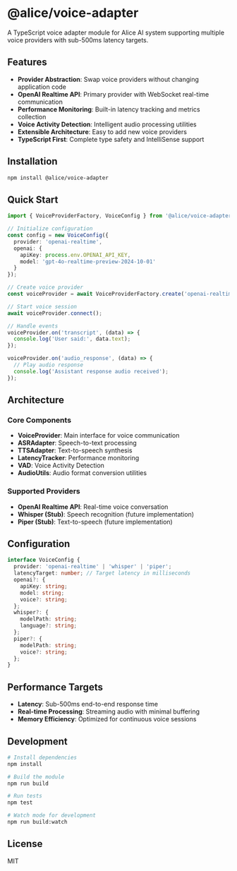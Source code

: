 # @alice/voice-adapter

A TypeScript voice adapter module for Alice AI system supporting multiple voice providers with sub-500ms latency targets.

## Features

- **Provider Abstraction**: Swap voice providers without changing application code
- **OpenAI Realtime API**: Primary provider with WebSocket real-time communication
- **Performance Monitoring**: Built-in latency tracking and metrics collection
- **Voice Activity Detection**: Intelligent audio processing utilities
- **Extensible Architecture**: Easy to add new voice providers
- **TypeScript First**: Complete type safety and IntelliSense support

## Installation

```bash
npm install @alice/voice-adapter
```

## Quick Start

```typescript
import { VoiceProviderFactory, VoiceConfig } from '@alice/voice-adapter';

// Initialize configuration
const config = new VoiceConfig({
  provider: 'openai-realtime',
  openai: {
    apiKey: process.env.OPENAI_API_KEY,
    model: 'gpt-4o-realtime-preview-2024-10-01'
  }
});

// Create voice provider
const voiceProvider = await VoiceProviderFactory.create('openai-realtime', config);

// Start voice session
await voiceProvider.connect();

// Handle events
voiceProvider.on('transcript', (data) => {
  console.log('User said:', data.text);
});

voiceProvider.on('audio_response', (data) => {
  // Play audio response
  console.log('Assistant response audio received');
});
```

## Architecture

### Core Components

- **VoiceProvider**: Main interface for voice communication
- **ASRAdapter**: Speech-to-text processing
- **TTSAdapter**: Text-to-speech synthesis
- **LatencyTracker**: Performance monitoring
- **VAD**: Voice Activity Detection
- **AudioUtils**: Audio format conversion utilities

### Supported Providers

- **OpenAI Realtime API**: Real-time voice conversation
- **Whisper (Stub)**: Speech recognition (future implementation)
- **Piper (Stub)**: Text-to-speech (future implementation)

## Configuration

```typescript
interface VoiceConfig {
  provider: 'openai-realtime' | 'whisper' | 'piper';
  latencyTarget: number; // Target latency in milliseconds
  openai?: {
    apiKey: string;
    model: string;
    voice?: string;
  };
  whisper?: {
    modelPath: string;
    language?: string;
  };
  piper?: {
    modelPath: string;
    voice?: string;
  };
}
```

## Performance Targets

- **Latency**: Sub-500ms end-to-end response time
- **Real-time Processing**: Streaming audio with minimal buffering
- **Memory Efficiency**: Optimized for continuous voice sessions

## Development

```bash
# Install dependencies
npm install

# Build the module
npm run build

# Run tests
npm test

# Watch mode for development
npm run build:watch
```

## License

MIT
